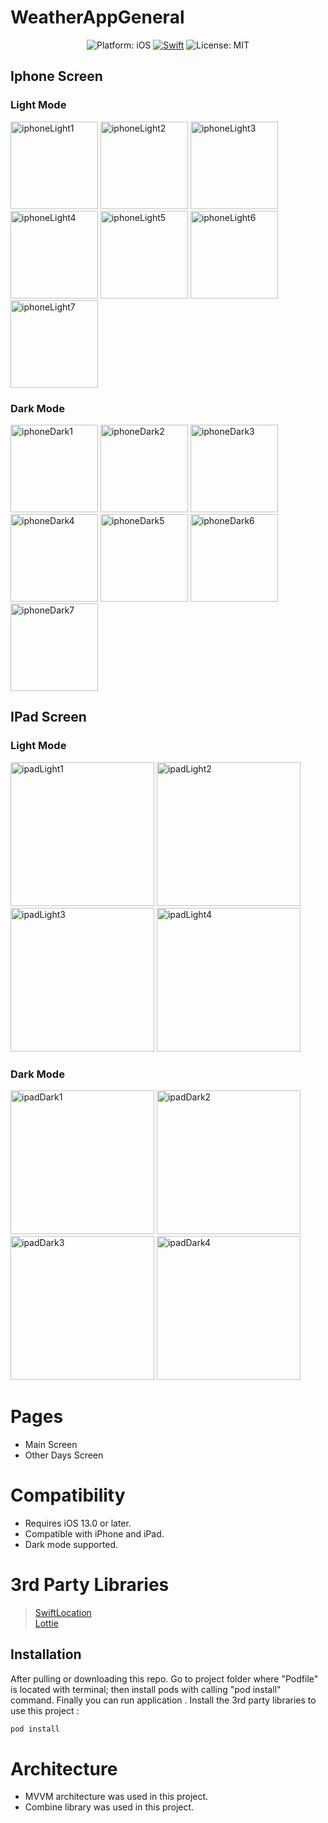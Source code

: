 # WeatherAppGeneral

<p align="center">
  <img src="https://img.shields.io/badge/Platform-iOS%2013.0+-lightgrey.svg" alt="Platform: iOS">
<a href="https://developer.apple.com/swift/"><img src="https://img.shields.io/badge/Swift-5.0-orange.svg?style=flat" alt="Swift"/></a>
<img src="https://img.shields.io/github/license/erikmartens/NearbyWeather.svg?style=flat" alt="License: MIT">
</p>


## Iphone Screen

### Light Mode
<img width="140" alt="iphoneLight1" src="https://user-images.githubusercontent.com/47946453/125917349-79e36049-14a2-434c-a2f3-104922ca772b.png"> <img width="140" alt="iphoneLight2" src="https://user-images.githubusercontent.com/47946453/125917489-5756f4a8-ecc1-448e-b29c-ba3f0da88870.png"> <img width="140" alt="iphoneLight3" src="https://user-images.githubusercontent.com/47946453/125917497-61276818-cc1d-45bc-aebe-57432c44204e.png"> <img width="140" alt="iphoneLight4" src="https://user-images.githubusercontent.com/47946453/125917503-402d7bc6-07d8-4dae-a286-10ef1843ca2c.png"> <img width="140" alt="iphoneLight5" src="https://user-images.githubusercontent.com/47946453/125917509-33646878-1fd2-4910-abe9-d0c959c8f941.png"> <img width="140" alt="iphoneLight6" src="https://user-images.githubusercontent.com/47946453/125917511-cd3c8edd-f923-47d2-91ce-fd3b6325d795.png"> <img width="140" alt="iphoneLight7" src="https://user-images.githubusercontent.com/47946453/125918600-08eac61e-1fd5-4146-98a6-f34b94e945d0.png">

### Dark Mode
<img width="140" alt="iphoneDark1" src="https://user-images.githubusercontent.com/47946453/125923173-8183c152-6814-410a-9d6a-e3dee54e6e06.png"> <img width="140" alt="iphoneDark2" src="https://user-images.githubusercontent.com/47946453/125923180-ff04f27e-761d-445b-ac2e-3fbd2debab79.png"> <img width="140" alt="iphoneDark3" src="https://user-images.githubusercontent.com/47946453/125923182-da48ee00-0704-4b04-bb51-0384a5337538.png"> <img width="140" alt="iphoneDark4" src="https://user-images.githubusercontent.com/47946453/125923186-a94b6f91-ac7f-411a-b82e-fef73925b8e1.png"> <img width="140" alt="iphoneDark5" src="https://user-images.githubusercontent.com/47946453/125923190-a8363800-a313-4bc9-940d-1edc4d81a41e.png"> <img width="140" alt="iphoneDark6" src="https://user-images.githubusercontent.com/47946453/125923193-a3b59cf6-9746-4672-a598-fcda7605a6f3.png"> <img width="140" alt="iphoneDark7" src="https://user-images.githubusercontent.com/47946453/125923195-70b5c107-4fdd-4eb9-a1f0-c2ae333cce11.png">


## IPad Screen

### Light Mode
<img width="230" alt="ipadLight1" src="https://user-images.githubusercontent.com/47946453/125924063-3189fa1b-3c20-4632-acdf-3285ea589526.png"> <img width="230" alt="ipadLight2" src="https://user-images.githubusercontent.com/47946453/125924069-44563e40-3433-46fb-a0c3-e61a81c9960a.png"> <img width="230" alt="ipadLight3" src="https://user-images.githubusercontent.com/47946453/125924075-8ebb4e1b-af19-4a12-83d6-24e5c8b6e37f.png"> <img width="230" alt="ipadLight4" src="https://user-images.githubusercontent.com/47946453/125924078-4f35eafe-9463-47ee-b5b4-5da9e526c776.png">

### Dark Mode
<img width="230" alt="ipadDark1" src="https://user-images.githubusercontent.com/47946453/125924809-78b94415-e8ed-4b79-94dd-97eecfe01806.png"> <img width="230" alt="ipadDark2" src="https://user-images.githubusercontent.com/47946453/125924818-a55ccb3f-d26d-49fc-8951-5aa1484e7335.png"> <img width="230" alt="ipadDark3" src="https://user-images.githubusercontent.com/47946453/125926685-6357e098-046d-4e1f-9f17-ead424fcc5f3.png"> <img width="230" alt="ipadDark4" src="https://user-images.githubusercontent.com/47946453/125924830-f772465f-2e19-41c7-86d1-f919ad968694.png">


# Pages
- Main Screen
- Other Days Screen

# Compatibility
- Requires iOS 13.0 or later. 
- Compatible with iPhone and iPad.
- Dark mode supported.

# 3rd Party Libraries
> <a href="https://github.com/malcommac/SwiftLocation">SwiftLocation</a>\
> <a href="https://github.com/airbnb/lottie-ios">Lottie</a>

## Installation
After pulling or downloading this repo. Go to project folder where "Podfile" is located with terminal; then install pods with calling "pod install" command. Finally you can run application . 
Install the 3rd party libraries to use this project :

```bash
pod install
```

# Architecture
- MVVM architecture was used in this project.
- Combine library was used in this project.
